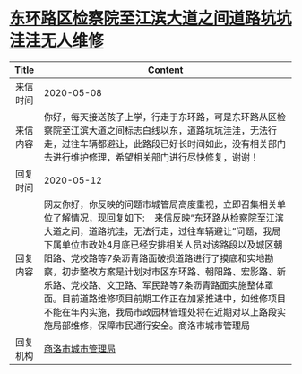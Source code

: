# <a href="http://www.shangluo.gov.cn/zmhd/ldxxxx.jsp?urltype=leadermail.LeaderMailContentUrl&wbtreeid=1112&leadermailid=5830">东环路区检察院至江滨大道之间道路坑坑洼洼无人维修</a>
| Title |                                                                                                                                   Content                                                                                                                                    |
|:-----:|------------------------------------------------------------------------------------------------------------------------------------------------------------------------------------------------------------------------------------------------------------------------------|
| 来信时间  | 2020-05-08                                                                                                                                                                                                                                                                   |
| 来信内容  | 你好，每天接送孩子上学，行走于东环路，可是东环路从区检察院至江滨大道之间标志白线以东，道路坑坑洼洼，无法行走，过往车辆都避让，此路段已好长时间如此，没有相关部门去进行维护修理，希望相关部门进行尽快修复，谢谢！                                                                                                                                                                     |
| 回复时间  | 2020-05-12                                                                                                                                                                                                                                                                   |
| 回复内容  | 网友你好，你反映的问题市城管局高度重视，立即召集相关单位了解情况，现回复如下:    来信反映“东环路从检察院至江滨大道之间，道路坑洼，无法行走，过往车辆避让”问题，我局下属单位市政处4月底已经安排相关人员对该路段以及城区朝阳路、党校路等7条沥青路面破损道路进行了摸底和实地勘察，初步整改方案是计划对市区东环路、朝阳路、宏影路、新乐路、党校路、文卫路、军民路等7条沥青路面实施整体罩面。目前道路维修项目前期工作正在加紧推进中，如维修项目不能在年内实施，我局市政园林管理处将在近期对以上路段实施局部维修，保障市民通行安全。商洛市城市管理局 |
| 回复机构  | <a href="../../categories/agencies/商洛市城市管理局.md">商洛市城市管理局</a>                                                                                                                                                                                                                   |